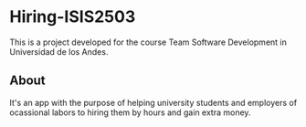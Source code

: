 # Hiring-ISIS2503

This is a project developed for the course Team Software Development in Universidad de los Andes. 

## About

It's an app with the purpose of helping university students and employers of ocassional labors to hiring them by hours and gain extra money.
